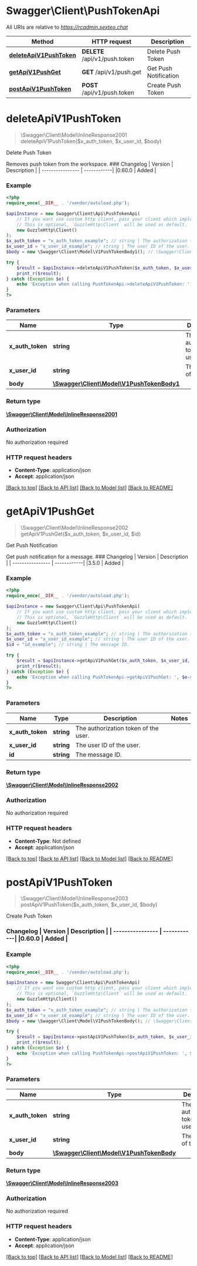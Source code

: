 # Swagger\Client\PushTokenApi

All URIs are relative to *https://rcadmin.sexteo.chat*

Method | HTTP request | Description
------------- | ------------- | -------------
[**deleteApiV1PushToken**](PushTokenApi.md#deleteapiv1pushtoken) | **DELETE** /api/v1/push.token | Delete Push Token
[**getApiV1PushGet**](PushTokenApi.md#getapiv1pushget) | **GET** /api/v1/push.get | Get Push Notification
[**postApiV1PushToken**](PushTokenApi.md#postapiv1pushtoken) | **POST** /api/v1/push.token | Create Push Token

# **deleteApiV1PushToken**
> \Swagger\Client\Model\InlineResponse2001 deleteApiV1PushToken($x_auth_token, $x_user_id, $body)

Delete Push Token

Removes push token from the workspace. ### Changelog | Version      | Description | | ---------------- | ------------| |0.60.0            | Added       |

### Example
```php
<?php
require_once(__DIR__ . '/vendor/autoload.php');

$apiInstance = new Swagger\Client\Api\PushTokenApi(
    // If you want use custom http client, pass your client which implements `GuzzleHttp\ClientInterface`.
    // This is optional, `GuzzleHttp\Client` will be used as default.
    new GuzzleHttp\Client()
);
$x_auth_token = "x_auth_token_example"; // string | The authorization token of the user.
$x_user_id = "x_user_id_example"; // string | The user ID of the user.
$body = new \Swagger\Client\Model\V1PushTokenBody1(); // \Swagger\Client\Model\V1PushTokenBody1 | 

try {
    $result = $apiInstance->deleteApiV1PushToken($x_auth_token, $x_user_id, $body);
    print_r($result);
} catch (Exception $e) {
    echo 'Exception when calling PushTokenApi->deleteApiV1PushToken: ', $e->getMessage(), PHP_EOL;
}
?>
```

### Parameters

Name | Type | Description  | Notes
------------- | ------------- | ------------- | -------------
 **x_auth_token** | **string**| The authorization token of the user. |
 **x_user_id** | **string**| The user ID of the user. |
 **body** | [**\Swagger\Client\Model\V1PushTokenBody1**](../Model/V1PushTokenBody1.md)|  | [optional]

### Return type

[**\Swagger\Client\Model\InlineResponse2001**](../Model/InlineResponse2001.md)

### Authorization

No authorization required

### HTTP request headers

 - **Content-Type**: application/json
 - **Accept**: application/json

[[Back to top]](#) [[Back to API list]](../../README.md#documentation-for-api-endpoints) [[Back to Model list]](../../README.md#documentation-for-models) [[Back to README]](../../README.md)

# **getApiV1PushGet**
> \Swagger\Client\Model\InlineResponse2002 getApiV1PushGet($x_auth_token, $x_user_id, $id)

Get Push Notification

Get push notification for a message. ### Changelog | Version      | Description | | ---------------- | ------------| |3.5.0            | Added       |

### Example
```php
<?php
require_once(__DIR__ . '/vendor/autoload.php');

$apiInstance = new Swagger\Client\Api\PushTokenApi(
    // If you want use custom http client, pass your client which implements `GuzzleHttp\ClientInterface`.
    // This is optional, `GuzzleHttp\Client` will be used as default.
    new GuzzleHttp\Client()
);
$x_auth_token = "x_auth_token_example"; // string | The authorization token of the user.
$x_user_id = "x_user_id_example"; // string | The user ID of the user.
$id = "id_example"; // string | The message ID.

try {
    $result = $apiInstance->getApiV1PushGet($x_auth_token, $x_user_id, $id);
    print_r($result);
} catch (Exception $e) {
    echo 'Exception when calling PushTokenApi->getApiV1PushGet: ', $e->getMessage(), PHP_EOL;
}
?>
```

### Parameters

Name | Type | Description  | Notes
------------- | ------------- | ------------- | -------------
 **x_auth_token** | **string**| The authorization token of the user. |
 **x_user_id** | **string**| The user ID of the user. |
 **id** | **string**| The message ID. |

### Return type

[**\Swagger\Client\Model\InlineResponse2002**](../Model/InlineResponse2002.md)

### Authorization

No authorization required

### HTTP request headers

 - **Content-Type**: Not defined
 - **Accept**: application/json

[[Back to top]](#) [[Back to API list]](../../README.md#documentation-for-api-endpoints) [[Back to Model list]](../../README.md#documentation-for-models) [[Back to README]](../../README.md)

# **postApiV1PushToken**
> \Swagger\Client\Model\InlineResponse2003 postApiV1PushToken($x_auth_token, $x_user_id, $body)

Create Push Token

### Changelog | Version      | Description | | ---------------- | ------------| |0.60.0            | Added       |

### Example
```php
<?php
require_once(__DIR__ . '/vendor/autoload.php');

$apiInstance = new Swagger\Client\Api\PushTokenApi(
    // If you want use custom http client, pass your client which implements `GuzzleHttp\ClientInterface`.
    // This is optional, `GuzzleHttp\Client` will be used as default.
    new GuzzleHttp\Client()
);
$x_auth_token = "x_auth_token_example"; // string | The authorization token of the user.
$x_user_id = "x_user_id_example"; // string | The user ID of the user.
$body = new \Swagger\Client\Model\V1PushTokenBody(); // \Swagger\Client\Model\V1PushTokenBody | 

try {
    $result = $apiInstance->postApiV1PushToken($x_auth_token, $x_user_id, $body);
    print_r($result);
} catch (Exception $e) {
    echo 'Exception when calling PushTokenApi->postApiV1PushToken: ', $e->getMessage(), PHP_EOL;
}
?>
```

### Parameters

Name | Type | Description  | Notes
------------- | ------------- | ------------- | -------------
 **x_auth_token** | **string**| The authorization token of the user. |
 **x_user_id** | **string**| The user ID of the user. |
 **body** | [**\Swagger\Client\Model\V1PushTokenBody**](../Model/V1PushTokenBody.md)|  | [optional]

### Return type

[**\Swagger\Client\Model\InlineResponse2003**](../Model/InlineResponse2003.md)

### Authorization

No authorization required

### HTTP request headers

 - **Content-Type**: application/json
 - **Accept**: application/json

[[Back to top]](#) [[Back to API list]](../../README.md#documentation-for-api-endpoints) [[Back to Model list]](../../README.md#documentation-for-models) [[Back to README]](../../README.md)

